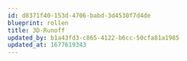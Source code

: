 ```yaml
---
id: d8371f40-153d-4706-babd-3d4530f7d4de
blueprint: rollen
title: 3D-Runoff
updated_by: b1a43fd3-c865-4122-b6cc-50cfa81a1985
updated_at: 1677619343
---
```

